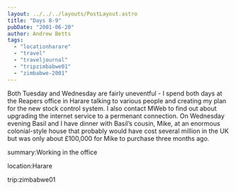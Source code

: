 ```yaml
---
layout: ../../../layouts/PostLayout.astro
title: "Days 8-9"
pubDate: "2001-06-20"
author: Andrew Betts
tags: 
  - "locationharare"
  - "travel"
  - "traveljournal"
  - "tripzimbabwe01"
  - "zimbabwe-2001"
---
```


Both Tuesday and Wednesday are fairly uneventful - I spend both days at the Reapers office in Harare talking to various people and creating my plan for the new stock control system. I also contact MWeb to find out about upgrading the internet service to a permenant connection. On Wednesday evening Basil and I have dinner with Basil’s cousin, Mike, at an enormous colonial-style house that probably would have cost several million in the UK but was only about £100,000 for Mike to purchase three months ago.

summary:Working in the office

location:Harare

trip:zimbabwe01
